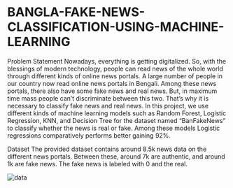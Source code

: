 # BANGLA-FAKE-NEWS-CLASSIFICATION-USING-MACHINE-LEARNING
Problem Statement
Nowadays, everything is getting digitalized. So, with the blessings of modern technology, people can read news of the whole world through different kinds of online news portals. A large number of people in our country now read online news portals in Bengali. Among these news portals, there also have some fake news and real news. But, in maximum time mass people can’t discriminate between this two. That’s why it is necessary to classify fake news and real news. In this project, we use different kinds of machine learning models such as Random Forest, Logistic Regression, KNN, and Decision Tree for the dataset named “BanFakeNews” to classify whether the news is real or fake. Among these models Logistic regressions comparatively performs better gaining 92%.


Dataset
The provided dataset contains around 8.5k news data on the different news portals. Between these, around 7k are authentic, and around 1k are fake news. The fake news is labeled with 0 and the real.


![data](https://user-images.githubusercontent.com/123116162/213886281-099d3f03-132f-4ce5-9fc9-29f7395f72e3.png)

